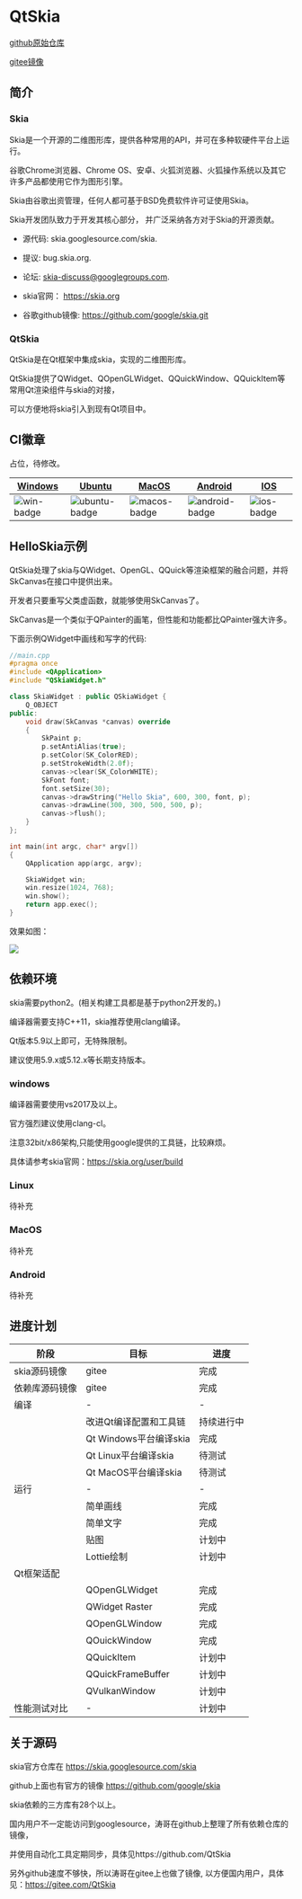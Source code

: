 # QtSkia

[github原始仓库](https://github.com/QtSkia/QtSkia)

[gitee镜像](https://gitee.com/QtSkia/QtSkia)

## 简介

### Skia

Skia是一个开源的二维图形库，提供各种常用的API，并可在多种软硬件平台上运行。

谷歌Chrome浏览器、Chrome OS、安卓、火狐浏览器、火狐操作系统以及其它许多产品都使用它作为图形引擎。

Skia由谷歌出资管理，任何人都可基于BSD免费软件许可证使用Skia。

Skia开发团队致力于开发其核心部分， 并广泛采纳各方对于Skia的开源贡献。

* 源代码: skia.googlesource.com/skia.

* 提议: bug.skia.org.

* 论坛: skia-discuss@googlegroups.com.

* skia官网： https://skia.org

* 谷歌github镜像: https://github.com/google/skia.git

### QtSkia

QtSkia是在Qt框架中集成skia，实现的二维图形库。

QtSkia提供了QWidget、QOpenGLWidget、QQuickWindow、QQuickItem等常用Qt渲染组件与skia的对接，

可以方便地将skia引入到现有Qt项目中。

## CI徽章

占位，待修改。

| [Windows][win-link]| [Ubuntu][ubuntu-link]|[MacOS][macos-link]|[Android][android-link]|[IOS][ios-link]|
|---------------|---------------|-----------------|-----------------|----------------|
| ![win-badge]  | ![ubuntu-badge]      | ![macos-badge] |![android-badge]   |![ios-badge]   |


[win-link]: https://github.com/JaredTao/QtSkia/actions?query=workflow%3AWindows "WindowsAction"
[win-badge]: https://github.com/JaredTao/QtSkia/workflows/Windows/badge.svg  "Windows"

[ubuntu-link]: https://github.com/JaredTao/QtSkia/actions?query=workflow%3AUbuntu "UbuntuAction"
[ubuntu-badge]: https://github.com/JaredTao/QtSkia/workflows/Ubuntu/badge.svg "Ubuntu"

[macos-link]: https://github.com/JaredTao/QtSkia/actions?query=workflow%3AMacOS "MacOSAction"
[macos-badge]: https://github.com/JaredTao/QtSkia/workflows/MacOS/badge.svg "MacOS"

[android-link]: https://github.com/JaredTao/QtSkia/actions?query=workflow%3AAndroid "AndroidAction"
[android-badge]: https://github.com/JaredTao/QtSkia/workflows/Android/badge.svg "Android"

[ios-link]: https://github.com/JaredTao/QtSkia/actions?query=workflow%3AIOS "IOSAction"
[ios-badge]: https://github.com/JaredTao/QtSkia/workflows/IOS/badge.svg "IOS"

## HelloSkia示例

QtSkia处理了skia与QWidget、OpenGL、QQuick等渲染框架的融合问题，并将SkCanvas在接口中提供出来。

开发者只要重写父类虚函数，就能够使用SkCanvas了。

SkCanvas是一个类似于QPainter的画笔，但性能和功能都比QPainter强大许多。

下面示例QWidget中画线和写字的代码:

```c++
//main.cpp
#pragma once
#include <QApplication>
#include "QSkiaWidget.h"

class SkiaWidget : public QSkiaWidget {
    Q_OBJECT
public:
    void draw(SkCanvas *canvas) override
    {
        SkPaint p;
        p.setAntiAlias(true);
        p.setColor(SK_ColorRED);
        p.setStrokeWidth(2.0f);
        canvas->clear(SK_ColorWHITE);
        SkFont font;
        font.setSize(30);
        canvas->drawString("Hello Skia", 600, 300, font, p);
        canvas->drawLine(300, 300, 500, 500, p);
        canvas->flush();
    }
};

int main(int argc, char* argv[])
{
    QApplication app(argc, argv);

    SkiaWidget win;
    win.resize(1024, 768);
    win.show();
    return app.exec();
}

```

效果如图：

![](doc/demo.png)

## 依赖环境

skia需要python2。(相关构建工具都是基于python2开发的。)

编译器需要支持C++11，skia推荐使用clang编译。

Qt版本5.9以上即可，无特殊限制。

建议使用5.9.x或5.12.x等长期支持版本。

### windows

编译器需要使用vs2017及以上。

官方强烈建议使用clang-cl。

注意32bit/x86架构,只能使用google提供的工具链，比较麻烦。

具体请参考skia官网：https://skia.org/user/build

### Linux

待补充

### MacOS

待补充

### Android

待补充

## 进度计划

|阶段|目标|进度|
|----|----|----|
|skia源码镜像|gitee|完成|
|依赖库源码镜像|gitee|完成|
|编译|-|-|
||改进Qt编译配置和工具链|持续进行中|
||Qt Windows平台编译skia|完成|
||Qt Linux平台编译skia|待测试|
||Qt MacOS平台编译skia|待测试|
|运行|-|-|
||简单画线|完成|
||简单文字|完成|
||贴图|计划中|
||Lottie绘制|计划中|
|Qt框架适配|||
||QOpenGLWidget|完成|
||QWidget Raster|完成|
||QOpenGLWindow|完成|
||QOuickWindow|完成|
||QQuickItem|计划中|
||QQuickFrameBuffer|计划中|
||QVulkanWindow|计划中|
|性能测试对比|-|计划中|

## 关于源码

skia官方仓库在 https://skia.googlesource.com/skia

github上面也有官方的镜像 https://github.com/google/skia

skia依赖的三方库有28个以上。

国内用户不一定能访问到googlesource，涛哥在github上整理了所有依赖仓库的镜像，

并使用自动化工具定期同步，具体见https://github.com/QtSkia

另外github速度不够快，所以涛哥在gitee上也做了镜像, 以方便国内用户，具体见：https://gitee.com/QtSkia
